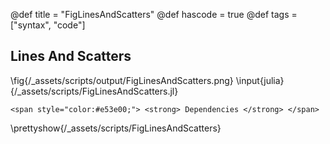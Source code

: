 @def title = "FigLinesAndScatters"
@def hascode = true
@def tags = ["syntax", "code"]
## Lines And Scatters
\fig{/_assets/scripts/output/FigLinesAndScatters.png}
\input{julia}{/_assets/scripts/FigLinesAndScatters.jl}
~~~
<span style="color:#e53e00;"> <strong> Dependencies </strong> </span>
~~~
\prettyshow{/_assets/scripts/FigLinesAndScatters}
